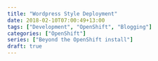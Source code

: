 ```yaml
---
title: "Wordpress Style Deployment"
date: 2018-02-10T07:00:49+13:00
tags: ["Development", "OpenShift", "Blogging"]
categories: ["OpenShift"]
series: ["Beyond the OpenShift install"]
draft: true
---
```


